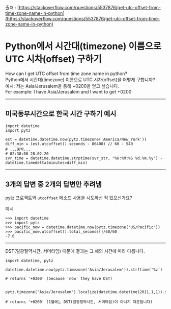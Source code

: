 출처 : [https://stackoverflow.com/questions/5537876/get-utc-offset-from-time-zone-name-in-python](https://stackoverflow.com/questions/5537876/get-utc-offset-from-time-zone-name-in-python)

# Python에서 시간대(timezone) 이름으로 UTC 시차(offset) 구하기

How can I get UTC offset from time zone name in python?  
Python에서 시간대(timezone) 이름으로 UTC 시차(offset)을 어떻게 구합니까?  
예시: 저는 Asia/Jerusalem을 통해 +0200을 얻고 싶습니다.  
For example: I have Asia/Jerusalem and I want to get +0200

---

## 미국동부시간으로 한국 시간 구하기 예시

```
import datetime
import pytz

est = datetime.datetime.now(pytz.timezone('America/New_York'))
diff_min = (est.utcoffset().seconds - 86400) // 60 - 540
# ...중략...
# 02:38:00 28.02.20
svr_time = datetime.datetime.strptime(svr_str, "%H:%M:%S %d.%m.%y") - datetime.timedelta(minutes=diff_min)
```

---

## 3개의 답변 중 2개의 답변만 추려냄

pytz 프로젝트와 `utcoffset` 메소드 사용을 시도하신 적 있으신가요?

예시

```
>>> import datetime
>>> import pytz
>>> pacific_now = datetime.datetime.now(pytz.timezone('US/Pacific'))
>>> pacific_now.utcoffset().total_seconds()/60/60
-7.0
```

---

DST(일광절약시간, 서머타임) 때문에 결과는 그 해의 시간에 따라 다릅니다.

```
import datetime, pytz

datetime.datetime.now(pytz.timezone('Asia/Jerusalem')).strftime('%z')

# returns '+0300' (because 'now' they have DST)


pytz.timezone('Asia/Jerusalem').localize(datetime.datetime(2011,1,1)).strftime('%z')

# returns '+0200' (1월에는 DST(일광정약시간, 서머타임)이 아니기 때문입니다)
```
